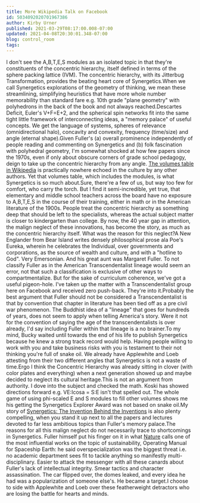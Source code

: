 ```yaml
---
title: More Wikipedia Talk on Facebook
id: 5034092020701967386
author: Kirby Urner
published: 2021-03-29T08:17:00.008-07:00
updated: 2021-04-08T20:30:01.348-07:00
blog: control_room
tags: 
---
```


I don't see the A,B,T,E,S modules as an isolated topic in that they're constituents of the concentric hierarchy, itself defined in terms of the sphere packing lattice (IVM). The concentric hierarchy, with its Jitterbug Transformation, provides the beating heart core of Synergetics.When we call Synergetics explorations of the geometry of thinking, we mean these streamlining, simplifying heuristics that have more whole number memorability than standard fare e.g. 10th grade "plane geometry" with polyhedrons in the back of the book and not always reached.Descartes Deficit, Euler's V+F=E+2, and the spherical spin networks fit into the same tight little framework of interconnecting ideas, a "memory palace" of useful concepts. We get the language of systems, spheres of relevance (omnidirectional halo), concavity and convexity, frequency (time/size) and angle (eternal shape).Given Fuller's (a) overall prominence independently of people reading and commenting on Synergetics and (b) folk fascination with polyhedral geometry, I'm somewhat shocked at how few papers since the 1970s, even if only about obscure corners of grade school pedagogy, deign to take up the concentric hierarchy from any angle. [The volumes table in Wikipedia](https://en.wikipedia.org/wiki/Synergetics_(Fuller)) is practically nowhere echoed in the culture by any other authors. Yet that volumes table, which includes the modules, is what Synergetics is so much about.Sure, there're a few of us, but way too few for comfort, who carry the torch. But I find it semi-incredible, yet true, that elementary and middle school teachers across the board have no exposure to A,B,T,E,S in the course of their training, either in math or in the American literature of the 1900s. People treat the concentric hierarchy as something deep that should be left to the specialists, whereas the actual subject matter is closer to kindergarten than college. By now, the 40 year gap in attention, the malign neglect of these innovations, has become the story, as much as the concentric hierarchy itself. What was the reason for this neglect?A New Englander from Bear Island writes densely philosophical prose ala Poe's Eureka, wherein he celebrates the Individual, over governments and corporations, as the source of wealth and culture, and with a "hotline to God". Very Emersonian. And his great aunt was Margaret Fuller. To not classify Fuller as in the American Transcendentalist lineage would seem an error, not that such a classification is exclusive of other ways to compartmentalize. But for the sake of curriculum coherence, we've got a useful pigeon-hole. I've taken up the matter with a Transcendentalist group here on Facebook and received zero push-back. They're into it.Probably the best argument that Fuller should not be considered a Transcendentalist is that by convention that chapter in literature has been tied off as a pre civil war phenomenon. The Buddhist idea of a "lineage" that goes for hundreds of years, does not seem to apply when telling America's story. Were it not for the convention of saying the age of the transcendentalists is over already, I'd say including Fuller within that lineage is a no brainer.To my mind, Bucky waited until towards the end of his life to publish Synergetics because he knew a strong track record would help. Having people willing to work with you and take business risks with you is testament to their not thinking you're full of snake oil. We already have Applewhite and Loeb attesting from their two different angles that Synergetics is not a waste of time.Ergo I think the Concentric Hierarchy was already sitting in clover (with color plates and everything) when a next generation showed up and maybe decided to neglect its cultural heritage.This is not an argument from authority. I dove into the subject and checked the math. Koski has showed directions forward e.g. VE:Icosa = S:E isn't that spelled out. The whole game of using phi-scaled E and S modules to fill other volumes shows me his getting the Synergetics Explorer Award was not based on snake oil.My story of [Synergetics: The Invention Behind the Inventions](http://www.4dsolutions.net/synergetica/synergetica1.html) is also plenty compelling, when you stand it up next to all the papers and lectures devoted to far less ambitious topics than Fuller's memory palace.The reasons for all this malign neglect do not necessarily trace to shortcomings in Synergetics. Fuller himself put his finger on it in what [Nature](https://mybizmo.blogspot.com/2015/12/global-data-global-matrix.html) calls one of the most influential works on the topic of sustainability, Operating Manual for Spaceship Earth: he said overspecialization was the biggest threat i.e. no academic department sees fit to tackle anything so manifestly multi-disciplinary. Easier to attack the messenger with all these canards about Fuller's lack of intellectual integrity. Smear tactics and character assassination. The car flipped over, the domes leaked, and every idea he had was a popularization of someone else's. He became a target.I choose to side with Applewhite and Loeb over these featherweight detractors who are losing the battle for hearts and minds.